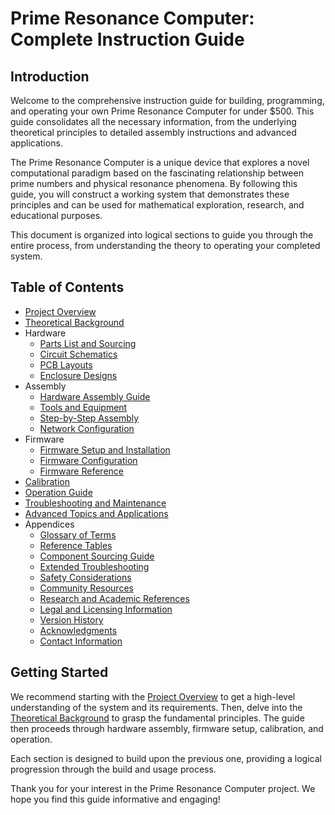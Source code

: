 # Prime Resonance Computer: Complete Instruction Guide

## Introduction

Welcome to the comprehensive instruction guide for building, programming, and operating your own Prime Resonance Computer for under $500. This guide consolidates all the necessary information, from the underlying theoretical principles to detailed assembly instructions and advanced applications.

The Prime Resonance Computer is a unique device that explores a novel computational paradigm based on the fascinating relationship between prime numbers and physical resonance phenomena. By following this guide, you will construct a working system that demonstrates these principles and can be used for mathematical exploration, research, and educational purposes.

This document is organized into logical sections to guide you through the entire process, from understanding the theory to operating your completed system.

## Table of Contents

- [Project Overview](./02_project_overview.md)
- [Theoretical Background](./01-theory/theoretical_background.md)
- Hardware
  - [Parts List and Sourcing](./02-hardware/parts_list.md)
  - [Circuit Schematics](./02-hardware/schematics.md)
  - [PCB Layouts](./02-hardware/pcb_layouts/basic_node_pcb.md)
  - [Enclosure Designs](./02-hardware/enclosure_designs/node_enclosure.md)
- Assembly
  - [Hardware Assembly Guide](./02-hardware/assembly_guide.md)
  - [Tools and Equipment](./02_project_overview.md#required-skills-and-tools)
  - [Step-by-Step Assembly](./03_hardware_build_guide.md)
  - [Network Configuration](./03_hardware_build_guide.md#network-configuration)
- Firmware
  - [Firmware Setup and Installation](./03-software/firmware_guide.md)
  - [Firmware Configuration](./03-software/firmware_guide.md#firmware-configuration)
  - [Firmware Reference](./03-software/firmware_code.md)
- [Calibration](./04_calibration.md)
- [Operation Guide](./04-assembly/operation_guide.md)
- [Troubleshooting and Maintenance](./06_troubleshooting_and_maintenance.md)
- [Advanced Topics and Applications](./06_advanced_projects.md)
- Appendices
  - [Glossary of Terms](./10_appendix.md#glossary-of-terms)
  - [Reference Tables](./10_appendix.md#reference-tables)
  - [Component Sourcing Guide](./10_appendix.md#component-sourcing-guide)
  - [Extended Troubleshooting](./10_appendix.md#extended-troubleshooting)
  - [Safety Considerations](./10_appendix.md#safety-considerations)
  - [Community Resources](./10_appendix.md#community-resources)
  - [Research and Academic References](./10_appendix.md#research-and-academic-references)
  - [Legal and Licensing Information](./10_appendix.md#legal-and-licensing-information)
  - [Version History](./10_appendix.md#version-history)
  - [Acknowledgments](./10_appendix.md#acknowledgments)
  - [Contact Information](./10_appendix.md#contact-information)

## Getting Started

We recommend starting with the [Project Overview](./02_project_overview.md) to get a high-level understanding of the system and its requirements. Then, delve into the [Theoretical Background](./01-theory/theoretical_background.md) to grasp the fundamental principles. The guide then proceeds through hardware assembly, firmware setup, calibration, and operation.

Each section is designed to build upon the previous one, providing a logical progression through the build and usage process.

Thank you for your interest in the Prime Resonance Computer project. We hope you find this guide informative and engaging!
